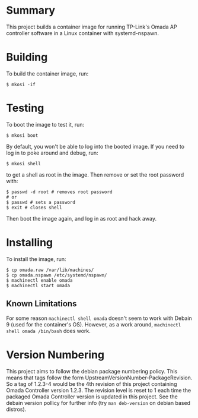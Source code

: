# Summary #

This project builds a container image for running TP-Link's Omada AP controller software in a Linux container with systemd-nspawn.

# Building #

To build the container image, run:

``` shell
$ mkosi -if
```

# Testing #

To boot the image to test it, run:

``` shell
$ mkosi boot
```

By default, you won't be able to log into the booted image.
If you need to log in to poke around and debug, run:

``` shell
$ mkosi shell
```

to get a shell as root in the image.
Then remove or set the root password with:


``` shell
$ passwd -d root # removes root password
# or
$ passwd # sets a password
$ exit # closes shell
```

Then boot the image again, and log in as root and hack away.

# Installing #

To install the image, run:

``` shell
$ cp omada.raw /var/lib/machines/
$ cp omada.nspawn /etc/systemd/nspawn/
$ machinectl enable omada
$ machinectl start omada
```

## Known Limitations ##

For some reason `machinectl shell omada` doesn't seem to work with Debain 9 (used for the container's OS).
However, as a work around, `machinectl shell omada /bin/bash` does work.

# Version Numbering #

This project aims to follow the debian package numbering policy. This means
that tags follow the form UpstreamVersionNumber-PackageRevision. So a tag of
1.2.3-4 would be the 4th revision of this project containing Omada Controller
version 1.2.3. The revision level is reset to 1 each time the packaged Omada
Controller version is updated in this project. See the debain version pollicy
for further info (try `man deb-version` on debian based distros).


